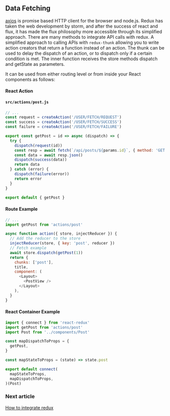 ## Data Fetching

[axios](https://github.com/axios/axios) is promise based HTTP client for the browser and node.js. Redux has taken the web development by storm, and after the success of react and flux, it has made the flux philosophy more accessible through its simplified approach. There are many methods to integrate API calls with redux. A simplified approach to calling APIs with `redux-thunk` allowing you to write action creators that return a function instead of an action. The thunk can be used to delay the dispatch of an action, or to dispatch only if a certain condition is met. The inner function receives the store methods dispatch and getState as parameters.

It can be used from either routing level or from inside your React components as follows:

#### React Action

#### `src/actions/post.js`

```js
// ...
const request = createAction('/USER/FETCH/REQUEST')
const success = createAction('/USER/FETCH/SUCCESS')
const failure = createAction('/USER/FETCH/FAILURE')

export const getPost = id => async (dispatch) => {
  try {
    dispatch(request(id))
    const resp = await fetch(`/api/posts/${params.id}`, { method: 'GET' })
    const data = await resp.json()
    dispatch(success(data))
    return data
  } catch (error) {
    dispatch(failure(error))
    return error
  }
}

export default { getPost }
```

#### Route Example

```js
// ...
import getPost from 'actions/post'

async function action({ store, injectReducer }) {
  // Add the reducer to the store
  injectReducer(store, { key: 'post', reducer })
  // Fetch example
  await store.dispatch(getPost(1))
  return {
    chunks: ['post'],
    title,
    component: (
      <Layout>
        <PostView />
      </Layout>
    ),
  }
}
```

#### React Container Example

```js
import { connect } from 'react-redux'
import getPost from 'actions/post'
import Post from '../components/Post'

const mapDispatchToProps = {
  getPost,
}

const mapStateToProps = (state) => state.post

export default connect(
  mapStateToProps,
  mapDispatchToProps,
)(Post)
```

### Next article

[How to integrate redux](how-to-integrate-redux.md)
